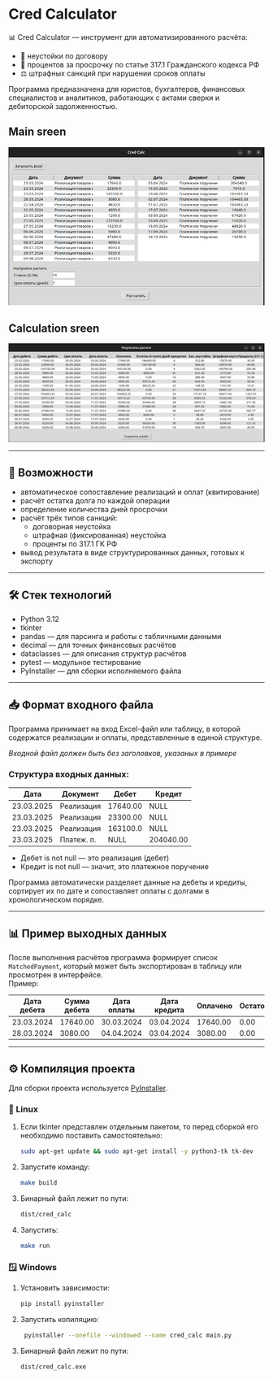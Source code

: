 # Cred Calculator

📊 Cred Calculator — инструмент для автоматизированного расчёта:

- 💸 неустойки по договору  
- 📅 процентов за просрочку по статье 317.1 Гражданского кодекса РФ  
- ⚖️ штрафных санкций при нарушении сроков оплаты

Программа предназначена для юристов, бухгалтеров, финансовых специалистов и аналитиков, работающих с актами сверки и дебиторской задолженностью.

## Main sreen
![Main screen](image/app/main.png)

## Calculation sreen
![Calculation screen](image/app/calculated.png)

---

## 🚀 Возможности

- автоматическое сопоставление реализаций и оплат (квитирование)
- расчёт остатка долга по каждой операции
- определение количества дней просрочки
- расчёт трёх типов санкций:
  - договорная неустойка
  - штрафная (фиксированная) неустойка
  - проценты по 317.1 ГК РФ
- вывод результата в виде структурированных данных, готовых к экспорту

---

## 🛠️ Стек технологий

- Python 3.12
- tkinter
- pandas — для парсинга и работы с табличными данными
- decimal — для точных финансовых расчётов
- dataclasses — для описания структур расчётов
- pytest — модульное тестирование
- PyInstaller — для сборки исполняемого файла

---

## 📥 Формат входного файла

Программа принимает на вход Excel-файл или таблицу, в которой содержатся реализации и оплаты, представленные в единой структуре.

*Входной файл должен быть без заголовков, указаных в примере*

### Структура входных данных:

| Дата      | Документ   | Дебет    | Кредит    |
|-----------|------------|----------|-----------|
| 23.03.2025| Реализация | 17640.00 | NULL      |
| 23.03.2025| Реализация | 23300.00 | NULL      |
| 23.03.2025| Реализация | 163100.0 | NULL      |
| 23.03.2025| Платеж. п. | NULL     | 204040.00 |

- Дебет is not null — это реализация (дебет)
- Кредит is not null — значит, это платежное поручение

Программа автоматически разделяет данные на дебеты и кредиты, сортирует их по дате и сопоставляет оплаты с долгами в хронологическом порядке.

---

## 📊 Пример выходных данных

После выполнения расчётов программа формирует список `MatchedPayment`, 
который может быть экспортирован в таблицу или просмотрен в интерфейсе.  
Пример:

| Дата дебета | Сумма дебета | Дата оплаты | Дата кредита | Оплачено | Остаток    | Просрочка (дн.) | Базовая неустойка | Штрафная неустойка | Проценты |
|-------------|--------------|-------------|--------------|----------|------------|-----------------|-------------------|--------------------|----------|
| 23.03.2024  | 17640.00     | 30.03.2024  | 03.04.2024   | 17640.00 | 0.00       | 4               | 35.13             | 15876.50           | 7.74     |
| 28.03.2024  | 3080.00      | 04.04.2024  | 03.04.2024   | 3080.00  | 0.00       | 0               | 0.00              | 2772.00            | 0.00     |

---

## ⚙️ Компиляция проекта

Для сборки проекта используется [PyInstaller](https://pyinstaller.org/).

### 🐧 Linux

1. Если tkinter представлен отдельным пакетом, то перед сборкой его необходимо поставить самостоятельно:
    ```bash
    sudo apt-get update && sudo apt-get install -y python3-tk tk-dev
    ```

2. Запустите команду:
    ```bash
    make build
    ```

3. Бинарный файл лежит по пути:
    ```bash
    dist/cred_calc
    ```

4. Запустить:
    ```bash
    make run
    ```

### 🪟 Windows

1. Установить зависимости:
   ```bash
   pip install pyinstaller
   ```
2. Запустить копиляцию:
   ```bash
    pyinstaller --onefile --windowed --name cred_calc main.py
   ```
3. Бинарный файл лежит по пути:
    ```bash
    dist/cred_calc.exe
    ```
  
